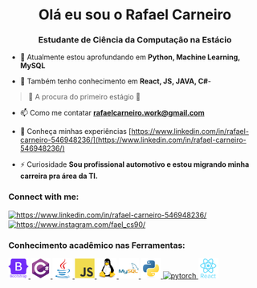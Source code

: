 <h1 align="center">Olá eu sou o Rafael Carneiro</h1>
<h3 align="center">Estudante de Ciência da Computação na Estácio</h3>

- 🌱 Atualmente estou aprofundando em **Python, Machine Learning, MySQL**

- 💬 Também tenho conhecimento em **React, JS, JAVA, C#**-

> 🔭 A procura do primeiro estágio 🔭

- 📫 Como me contatar **rafaelcarneiro.work@gmail.com**

- 📄 Conheça minhas experiências [https://www.linkedin.com/in/rafael-carneiro-546948236/](https://www.linkedin.com/in/rafael-carneiro-546948236/)

- ⚡ Curiosidade **Sou profissional automotivo e estou migrando minha carreira pra área da TI.**

<h3 align="left">Connect with me:</h3>
<a href="https://linkedin.com/in/https://www.linkedin.com/in/rafael-carneiro-546948236/" target="blank"><img align="center" src="https://raw.githubusercontent.com/rahuldkjain/github-profile-readme-generator/master/src/images/icons/Social/linked-in-alt.svg" alt="https://www.linkedin.com/in/rafael-carneiro-546948236/" height="30" width="40" /></a>
<a href="https://instagram.com/https://www.instagram.com/fael_cs90/" target="blank"><img align="center" src="https://raw.githubusercontent.com/rahuldkjain/github-profile-readme-generator/master/src/images/icons/Social/instagram.svg" alt="https://www.instagram.com/fael_cs90/" height="30" width="40" /></a>
</p>

<h3 align="left">Conhecimento acadêmico nas Ferramentas:</h3>
<p align="esquerda"> <a href="https://getbootstrap.com" target="_blank" rel="noreferrer"> <img src="https://raw.githubusercontent.com/devicons/devicon/master/icons/bootstrap/bootstrap-plain-wordmark.svg" alt="bootstrap" width="40" height="40"/> </a> <a href="https://www.w3schools.com/cs/" target="_blank" rel="noreferrer"> <img src="https://raw.githubusercontent.com/devicons/devicon/master/icons/csharp/csharp-original.svg" alt="csharp" width="40" height="40"/> </a> <a href="https://www.java.com" target="_blank" rel="noreferrer"> <img src="https://raw.githubusercontent.com/devicons/devicon/master/icons/java/java-original.svg" alt="java" width="40" height="40"/> </a> <a href="https://developer.mozilla.org/en-US/docs/Web/JavaScript" target="_blank" rel="noreferrer"> <img src="https://raw.githubusercontent.com/devicons/devicon/master/icons/javascript/javascript-original.svg" alt="javascript" width="40" height="40"/> </a> <a href="https://www.linux.org/" target="_blank" rel="noreferrer"> <img src="https://raw.githubusercontent.com/devicons/devicon/master/icons/linux/linux-original.svg" alt="linux" width="40" height="40"/> </a> <a href="https://www.mysql.com/" target="_blank" rel="noreferrer"> <img src="https://raw.githubusercontent.com/devicons/devicon/master/icons/mysql/mysql-original-wordmark.svg" alt="mysql" width="40" height="40"/> </a> <a href="https://www.python.org" target="_blank" rel="noreferrer"> <img src="https://raw.githubusercontent.com/devicons/devicon/master/icons/python/python-original.svg" alt="python" width="40" height="40"/> </a> <a href="https://pytorch.org/" target="_blank" rel="noreferrer"> <img src="https://www.vectorlogo.zone/logos/pytorch/pytorch-icon.svg" alt="pytorch" width="40" height="40"/> </a> <a href="https://reactjs.org/" target="_blank" rel="noreferrer"> <img src="https://raw.githubusercontent.com/devicons/devicon/master/icons/react/react-original-wordmark.svg" alt="react" width="40" height="40"/> </a> </p>
